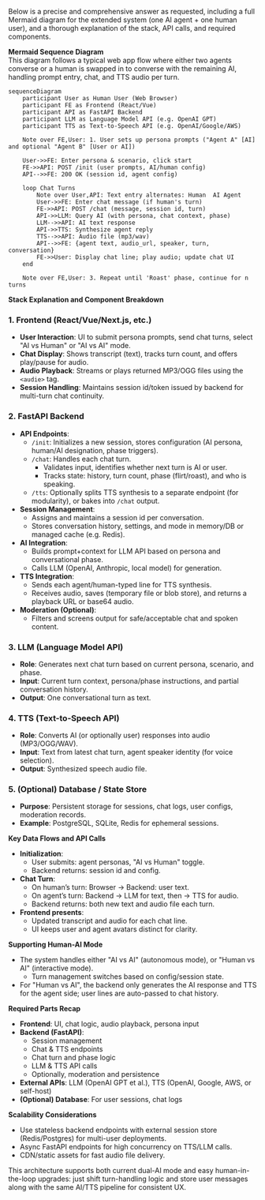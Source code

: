 Below is a precise and comprehensive answer as requested, including a full Mermaid diagram for the extended system (one AI agent + one human user), and a thorough explanation of the stack, API calls, and required components.

**Mermaid Sequence Diagram**  
This diagram follows a typical web app flow where either two agents converse
or a human is swapped in to converse with the remaining AI,
handling prompt entry, chat, and TTS audio per turn.

```mermaid
sequenceDiagram
    participant User as Human User (Web Browser)
    participant FE as Frontend (React/Vue)
    participant API as FastAPI Backend
    participant LLM as Language Model API (e.g. OpenAI GPT)
    participant TTS as Text-to-Speech API (e.g. OpenAI/Google/AWS)

    Note over FE,User: 1. User sets up persona prompts ("Agent A" [AI] and optional "Agent B" [User or AI])

    User->>FE: Enter persona & scenario, click start
    FE->>API: POST /init (user prompts, AI/human config)
    API-->>FE: 200 OK (session id, agent config)

    loop Chat Turns
        Note over User,API: Text entry alternates: Human  AI Agent
        User->>FE: Enter chat message (if human's turn)
        FE->>API: POST /chat (message, session id, turn)
        API->>LLM: Query AI (with persona, chat context, phase)
        LLM-->>API: AI text response
        API->>TTS: Synthesize agent reply
        TTS-->>API: Audio file (mp3/wav)
        API-->>FE: {agent text, audio_url, speaker, turn, conversation}
        FE->>User: Display chat line; play audio; update chat UI
    end

    Note over FE,User: 3. Repeat until 'Roast' phase, continue for n turns
```

**Stack Explanation and Component Breakdown**

### 1. **Frontend (React/Vue/Next.js, etc.)**
- **User Interaction**: UI to submit persona prompts, send chat turns,
select "AI vs Human" or "AI vs AI" mode.
- **Chat Display**: Shows transcript (text), tracks turn count, and offers
play/pause for audio.
- **Audio Playback**: Streams or plays returned MP3/OGG files using the `<audie>` tag.
- **Session Handling**: Maintains session id/token issued by backend for multi-turn
chat continuity.

### 2. **FastAPI Backend**
- **API Endpoints**:
  - `/init`: Initializes a new session, stores configuration (AI persona,
  human/AI designation, phase triggers).
  - `/chat`: Handles each chat turn.
    - Validates input, identifies whether next turn is AI or user.
    - Tracks state: history, turn count, phase (flirt/roast), and who is speaking.
  - `/tts`: Optionally splits TTS synthesis to a separate endpoint (for modularity),
  or bakes into `/chat` output.
- **Session Management**:
  - Assigns and maintains a session id per conversation.
  - Stores conversation history, settings, and mode in memory/DB or managed cache (e.g. Redis).
- **AI Integration**:
  - Builds prompt+context for LLM API based on persona and conversational phase.
  - Calls LLM (OpenAI, Anthropic, local model) for generation.
- **TTS Integration**:
  - Sends each agent/human-typed line for TTS synthesis.
  - Receives audio, saves (temporary file or blob store), and returns a playback
  URL or base64 audio.
- **Moderation (Optional)**:
  - Filters and screens output for safe/acceptable chat and spoken content.

### 3. **LLM (Language Model API)**
- **Role**: Generates next chat turn based on current persona, scenario, and phase.
- **Input**: Current turn context, persona/phase instructions,
and partial conversation history.
- **Output**: One conversational turn as text.

### 4. **TTS (Text-to-Speech API)**
- **Role**: Converts AI (or optionally user) responses into audio (MP3/OGG/WAV).
- **Input**: Text from latest chat turn, agent speaker identity (for voice selection).
- **Output**: Synthesized speech audio file.

### 5. **(Optional) Database / State Store**
- **Purpose**: Persistent storage for sessions, chat logs, user configs,
moderation records.
- **Example**: PostgreSQL, SQLite, Redis for ephemeral sessions.

**Key Data Flows and API Calls**

- **Initialization**:
  - User submits: agent personas, "AI vs Human" toggle.
  - Backend returns: session id and config.
- **Chat Turn**:
  - On human’s turn: Browser -> Backend: user text.
  - On agent’s turn: Backend -> LLM for text, then -> TTS for audio.
  - Backend returns: both new text and audio file each turn.
- **Frontend presents**:
  - Updated transcript and audio for each chat line.
  - UI keeps user and agent avatars distinct for clarity.

**Supporting Human-AI Mode**

- The system handles either "AI vs AI" (autonomous mode), or "Human vs AI"
(interactive mode).
  - Turn management switches based on config/session state.
- For "Human vs AI", the backend only generates the AI response and TTS for
the agent side; user lines are auto-passed to chat history.

**Required Parts Recap**

- **Frontend**: UI, chat logic, audio playback, persona input
- **Backend (FastAPI)**:
  - Session management
  - Chat & TTS endpoints
  - Chat turn and phase logic
  - LLM & TTS API calls
  - Optionally, moderation and persistence
- **External APIs**: LLM (OpenAI GPT et al.), TTS (OpenAI, Google, AWS,
or self-host)
- **(Optional) Database**: For user sessions, chat logs

**Scalability Considerations**
- Use stateless backend endpoints with external session store (Redis/Postgres)
for multi-user deployments.
- Async FastAPI endpoints for high concurrency on TTS/LLM calls.
- CDN/static assets for fast audio file delivery.

This architecture supports both current dual-AI mode and easy human-in-the-loop
upgrades: just shift turn-handling logic and store user messages along with the
same AI/TTS pipeline for consistent UX.
